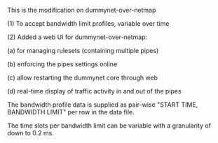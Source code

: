 
This is the modification on dummynet-over-netmap

(1) To accept bandwidth limit profiles, variable over time

(2) Added a web UI for dummynet-over-netmap:

(a) for managing rulesets (containing multiple pipes)

(b) enforcing the pipes settings online

(c) allow restarting the dummynet core through web

(d) real-time display of traffic activity in and out of the pipes

The bandwidth profile data is supplied as pair-wise "START TIME, BANDWIDTH LIMIT" per row in the data file.

The time slots per bandwidth limit can be variable with a granularity of down to 0.2 ms.
